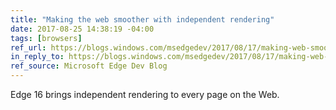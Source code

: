 ```yaml
---
title: "Making the web smoother with independent rendering"
date: 2017-08-25 14:38:19 -04:00
tags: [browsers]
ref_url: https://blogs.windows.com/msedgedev/2017/08/17/making-web-smoother-independent-rendering/
in_reply_to: https://blogs.windows.com/msedgedev/2017/08/17/making-web-smoother-independent-rendering/
ref_source: Microsoft Edge Dev Blog
---
```


Edge 16 brings independent rendering to every page on the Web.